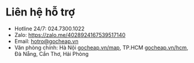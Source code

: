 # Liên hệ hỗ trợ

- Hotline 24/7: 024.7300.1022 
- Zalo: https://zalo.me/4028924167539517140
- Email: hotro@gocheap.vn  
- Văn phòng chính: Hà Nội [gocheap.vn/map](https://gocheap.vn/map), TP.HCM [gocheap.vn/hcm](https://gocheap.vn/hcm), Đà Nẵng, Cần Thơ, Hải Phòng  
